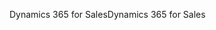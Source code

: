 <span data-ttu-id="9b042-101">Dynamics 365 for Sales</span><span class="sxs-lookup"><span data-stu-id="9b042-101">Dynamics 365 for Sales</span></span>
